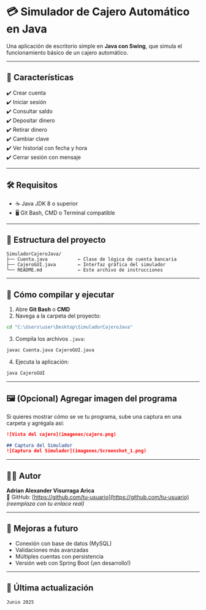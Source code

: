 
# 💳 Simulador de Cajero Automático en Java

Una aplicación de escritorio simple en **Java con Swing**, que simula el funcionamiento básico de un cajero automático.

---

## 🧩 Características

✔️ Crear cuenta  
✔️ Iniciar sesión  
✔️ Consultar saldo  
✔️ Depositar dinero  
✔️ Retirar dinero  
✔️ Cambiar clave  
✔️ Ver historial con fecha y hora  
✔️ Cerrar sesión con mensaje  

---

## 🛠️ Requisitos

- ☕ Java JDK 8 o superior
- 🖥️ Git Bash, CMD o Terminal compatible

---

## 📂 Estructura del proyecto

```
SimuladorCajeroJava/
├── Cuenta.java           ← Clase de lógica de cuenta bancaria
├── CajeroGUI.java        ← Interfaz gráfica del simulador
└── README.md             ← Este archivo de instrucciones
```

---

## 🚀 Cómo compilar y ejecutar

1. Abre **Git Bash** o **CMD**  
2. Navega a la carpeta del proyecto:

```bash
cd "C:\Users\user\Desktop\SimuladorCajeroJava"
```

3. Compila los archivos `.java`:

```bash
javac Cuenta.java CajeroGUI.java
```

4. Ejecuta la aplicación:

```bash
java CajeroGUI
```

---

## 🖼️ (Opcional) Agregar imagen del programa

Si quieres mostrar cómo se ve tu programa, sube una captura en una carpeta y agrégala así:

```markdown
![Vista del cajero](imagenes/cajero.png)

## Captura del Simulador
![Captura del Simulador](imagenes/Screenshot_1.png)


```

---

## 🧑‍💻 Autor

**Adrian Alexander Visurraga Arica**  
🔗 GitHub: [https://github.com/tu-usuario](https://github.com/tu-usuario) *(reemplaza con tu enlace real)*

---

## 🔄 Mejoras a futuro

- Conexión con base de datos (MySQL)
- Validaciones más avanzadas
- Múltiples cuentas con persistencia
- Versión web con Spring Boot (¡en desarrollo!)

---

## 📅 Última actualización

`Junio 2025`
